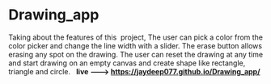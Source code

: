 # Drawing_app
Taking about the features of this  project, The user can pick a color from the color picker and change the line width with a slider. The erase button allows erasing any spot on the drawing. The user can reset the drawing at any time and start drawing on an empty canvas and create shape like rectangle, triangle and circle.  
  **live ---> https://jaydeep077.github.io/Drawing_app/**
